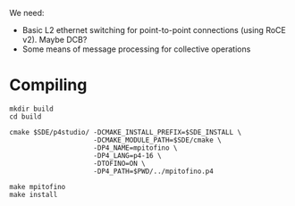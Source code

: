 We need:
  * Basic L2 ethernet switching for point-to-point connections (using RoCE v2).
    Maybe DCB?
  * Some means of message processing for collective operations
  
  
# Compiling

``` shell
mkdir build
cd build

cmake $SDE/p4studio/ -DCMAKE_INSTALL_PREFIX=$SDE_INSTALL \
                     -DCMAKE_MODULE_PATH=$SDE/cmake \
                     -DP4_NAME=mpitofino \
                     -DP4_LANG=p4-16 \
                     -DTOFINO=ON \
                     -DP4_PATH=$PWD/../mpitofino.p4
                     
make mpitofino
make install
```
